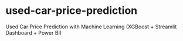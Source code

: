 # used-car-price-prediction
Used Car Price Prediction with Machine Learning (XGBoost + Streamlit Dashboard + Power BI)

